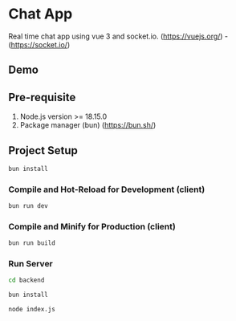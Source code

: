 # Chat App

Real time chat app using vue 3 and socket.io. (https://vuejs.org/) - (https://socket.io/)

## Demo

## Pre-requisite

1. Node.js version >= 18.15.0
2. Package manager (bun) (https://bun.sh/)

## Project Setup

```sh
bun install
```

### Compile and Hot-Reload for Development (client)

```sh
bun run dev
```

### Compile and Minify for Production (client)

```sh
bun run build
```

### Run Server

```sh
cd backend
```

```sh
bun install
```

```sh
node index.js
```
